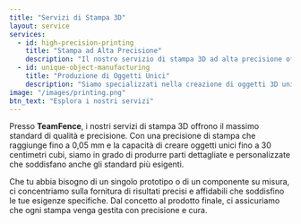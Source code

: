 ```yaml
---
title: "Servizi di Stampa 3D"
layout: service
services:
  - id: high-precision-printing
    title: "Stampa ad Alta Precisione"
    description: "Il nostro servizio di stampa 3D ad alta precisione offre dettagli senza pari, con altezze degli strati fino a 0,05 mm. Questo garantisce che anche i progetti più complessi vengano riprodotti con incredibile accuratezza, rendendolo ideale per modelli dettagliati, prototipi e componenti personalizzati."
  - id: unique-object-manufacturing
    title: "Produzione di Oggetti Unici"
    description: "Siamo specializzati nella creazione di oggetti 3D unici fino a 30 centimetri cubi. Che tu abbia bisogno di design personalizzati, parti complesse o modelli dettagliati, utilizziamo la più recente tecnologia di stampa 3D per dare vita alla tua visione con la massima precisione."
image: "/images/printing.png"
btn_text: "Esplora i nostri servizi"
---
```

Presso **TeamFence**, i nostri servizi di stampa 3D offrono il massimo standard di qualità e precisione. Con una precisione di stampa che raggiunge fino a 0,05 mm e la capacità di creare oggetti unici fino a 30 centimetri cubi, siamo in grado di produrre parti dettagliate e personalizzate che soddisfano anche gli standard più esigenti.

Che tu abbia bisogno di un singolo prototipo o di un componente su misura, ci concentriamo sulla fornitura di risultati precisi e affidabili che soddisfino le tue esigenze specifiche. Dal concetto al prodotto finale, ci assicuriamo che ogni stampa venga gestita con precisione e cura.
